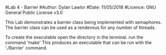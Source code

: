 #Lab 4 - Barrier
#Author: Dylan Lawlor
#Date: 11/05/2018
#Licence: GNU General Public License v3.0

This Lab demonstrates a barrier class being implemented with semaphores.
The barrier class can be used as a rendevous for any number of threads.

To create the executable open the directory in the terminal.
run the command 'make'
This produces an executable that can be run with the './Barrier' command.

